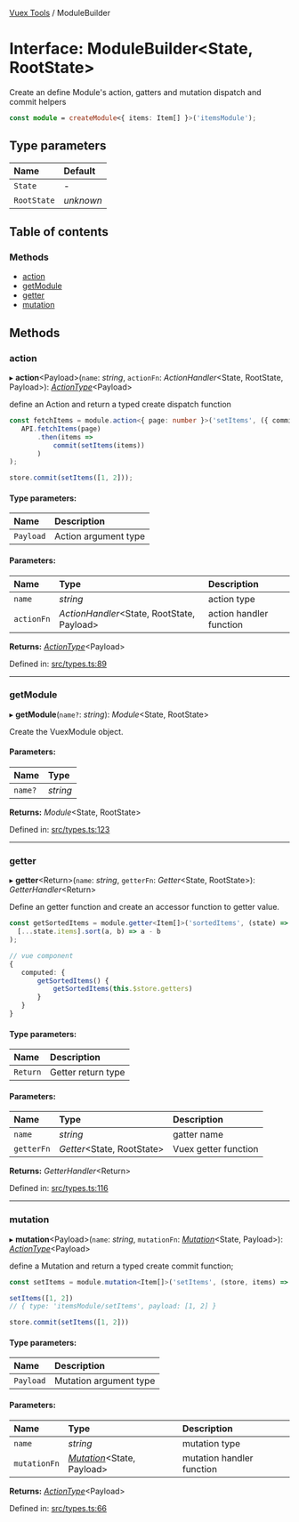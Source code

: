 [Vuex Tools](../README.md) / ModuleBuilder

# Interface: ModuleBuilder<State, RootState\>

Create an define Module's action, gatters and mutation dispatch and commit helpers

```ts
const module = createModule<{ items: Item[] }>('itemsModule');
```

## Type parameters

Name | Default |
:------ | :------ |
`State` | - |
`RootState` | *unknown* |

## Table of contents

### Methods

- [action](modulebuilder.md#action)
- [getModule](modulebuilder.md#getmodule)
- [getter](modulebuilder.md#getter)
- [mutation](modulebuilder.md#mutation)

## Methods

### action

▸ **action**<Payload\>(`name`: *string*, `actionFn`: *ActionHandler*<State, RootState, Payload\>): [*ActionType*](../README.md#actiontype)<Payload\>

define an Action and return a typed create dispatch function

```ts
const fetchItems = module.action<{ page: number }>('setItems', ({ commit }, { page }) =>
   API.fetchItems(page)
       .then(items =>
           commit(setItems(items))
       )
);

store.commit(setItems([1, 2]));
```

#### Type parameters:

Name | Description |
:------ | :------ |
`Payload` | Action argument type     |

#### Parameters:

Name | Type | Description |
:------ | :------ | :------ |
`name` | *string* | action type   |
`actionFn` | *ActionHandler*<State, RootState, Payload\> | action handler function   |

**Returns:** [*ActionType*](../README.md#actiontype)<Payload\>

Defined in: [src/types.ts:89](https://github.com/matheusAle/vuex-tools/blob/ef26ccf/src/types.ts#L89)

___

### getModule

▸ **getModule**(`name?`: *string*): *Module*<State, RootState\>

Create the VuexModule object.

#### Parameters:

Name | Type |
:------ | :------ |
`name?` | *string* |

**Returns:** *Module*<State, RootState\>

Defined in: [src/types.ts:123](https://github.com/matheusAle/vuex-tools/blob/ef26ccf/src/types.ts#L123)

___

### getter

▸ **getter**<Return\>(`name`: *string*, `getterFn`: *Getter*<State, RootState\>): *GetterHandler*<Return\>

Define an getter function and create an accessor function to getter value.

```ts
const getSortedItems = module.getter<Item[]>('sortedItems', (state) =>
  [...state.items].sort(a, b) => a - b
);

// vue component
{
   computed: {
       getSortedItems() {
           getSortedItems(this.$store.getters)
       }
   }
}

```

#### Type parameters:

Name | Description |
:------ | :------ |
`Return` | Getter return type    |

#### Parameters:

Name | Type | Description |
:------ | :------ | :------ |
`name` | *string* | gatter name   |
`getterFn` | *Getter*<State, RootState\> | Vuex getter function   |

**Returns:** *GetterHandler*<Return\>

Defined in: [src/types.ts:116](https://github.com/matheusAle/vuex-tools/blob/ef26ccf/src/types.ts#L116)

___

### mutation

▸ **mutation**<Payload\>(`name`: *string*, `mutationFn`: [*Mutation*](../README.md#mutation)<State, Payload\>): [*ActionType*](../README.md#actiontype)<Payload\>

define a Mutation and return a typed create commit function;

```ts
const setItems = module.mutation<Item[]>('setItems', (store, items) => store.items = items);

setItems([1, 2])
// { type: 'itemsModule/setItems', payload: [1, 2] }

store.commit(setItems([1, 2]))
```

#### Type parameters:

Name | Description |
:------ | :------ |
`Payload` | Mutation argument type    |

#### Parameters:

Name | Type | Description |
:------ | :------ | :------ |
`name` | *string* | mutation type   |
`mutationFn` | [*Mutation*](../README.md#mutation)<State, Payload\> | mutation handler function   |

**Returns:** [*ActionType*](../README.md#actiontype)<Payload\>

Defined in: [src/types.ts:66](https://github.com/matheusAle/vuex-tools/blob/ef26ccf/src/types.ts#L66)
